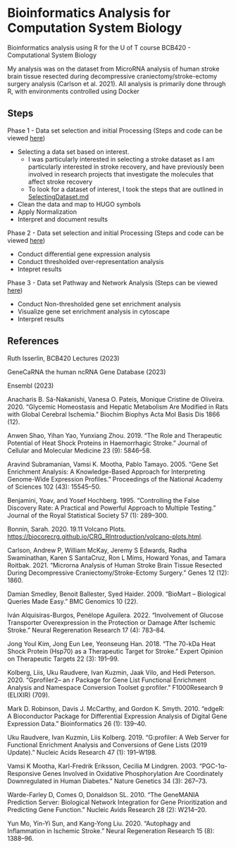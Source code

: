 # Bioinformatics Analysis for Computation System Biology
Bioinformatics analysis using R for the U of T course BCB420 - Computational System Biology

My analysis was on the dataset from MicroRNA analysis of human stroke brain tissue resected during decompressive craniectomy/stroke-ectomy surgery analysis (Carlson et al. 2021).
All analysis is primarily done through R, with environments controlled using Docker

## Steps

Phase 1 - Data set selection and initial Processing (Steps and code can be viewed [here](https://github.com/jessielam415/ComputationalBiologyAnalysis/blob/main/A1/A1.html))
-  Selecting a data set based on interest. 
    - I was particularly interested in selecting a stroke dataset as I am particularly interested in stroke recovery, and have previously been involved in research projects that investigate the molecules that affect stroke recovery
    - To look for a dataset of interest, I took the steps that are outlined in [SelectingDataset.md](https://github.com/jessielam415/ComputationalBiologyAnalysis/blob/main/A1/SelectingDataset.md)
- Clean the data and map to HUGO symbols
- Apply Normalization
- Interpret and document results

Phase 2 - Data set selection and initial Processing (Steps and code can be viewed [here](https://github.com/jessielam415/ComputationalBiologyAnalysis/blob/main/A2/A2_Wing_Lam.html))
- Conduct differential gene expression analysis
- Conduct thresholded over-representation analysis 
- Intepret results

Phase 3 - Data set Pathway and Network Analysis (Steps can be viewed [here](https://github.com/jessielam415/ComputationalBiologyAnalysis/blob/main/A3/A3_Wing_Lam.html))
- Conduct Non-thresholded gene set enrichment analysis 
- Visualize gene set enrichment analysis in cytoscape
- Interpret results 


## References
Ruth Isserlin, BCB420 Lectures (2023)

GeneCaRNA the human ncRNA Gene Database (2023) 

Ensembl (2023)

Anacharis B. Sá-Nakanishi, Vanesa O. Pateis, Monique Cristine de Oliveira. 2020. “Glycemic Homeostasis and Hepatic Metabolism Are Modified in Rats with Global Cerebral Ischemia.” Biochim Biophys Acta Mol Basis Dis 1866 (12).

Anwen Shao, Yihan Yao, Yunxiang Zhou. 2019. “The Role and Therapeutic Potential of Heat Shock Proteins in Haemorrhagic Stroke.” Journal of Cellular and Molecular Medicine 23 (9): 5846–58.

Aravind Subramanian, Vamsi K. Mootha, Pablo Tamayo. 2005. “Gene Set Enrichment Analysis: A Knowledge-Based Approach for Interpreting Genome-Wide Expression Profiles.” Proceedings of the National Academy of Sciences 102 (43): 15545–50.

Benjamini, Yoav, and Yosef Hochberg. 1995. “Controlling the False Discovery Rate: A Practical and Powerful Approach to Multiple Testing.” Journal of the Royal Statistical Society 57 (1): 289–300.

Bonnin, Sarah. 2020. 19.11 Volcano Plots. https://biocorecrg.github.io/CRG_RIntroduction/volcano-plots.html.

Carlson, Andrew P, William McKay, Jeremy S Edwards, Radha Swaminathan, Karen S SantaCruz, Ron L Mims, Howard Yonas, and Tamara Roitbak. 2021. “Microrna Analysis of Human Stroke Brain Tissue Resected During Decompressive Craniectomy/Stroke-Ectomy Surgery.” Genes 12 (12): 1860.

Damian Smedley, Benoit Ballester, Syed Haider. 2009. “BioMart – Biological Queries Made Easy.” BMC Genomics 10 (22).

Iván Alquisiras-Burgos, Penélope Aguilera. 2022. “Involvement of Glucose Transporter Overexpression in the Protection or Damage After Ischemic Stroke.” Neural Regerenation Research 17 (4): 783–84.

Jong Youl Kim, Jong Eun Lee, Yeonseung Han. 2018. “The 70-kDa Heat Shock Protein (Hsp70) as a Therapeutic Target for Stroke.” Expert Opinion on Therapeutic Targets 22 (3): 191–99.

Kolberg, Liis, Uku Raudvere, Ivan Kuzmin, Jaak Vilo, and Hedi Peterson. 2020. “Gprofiler2– an r Package for Gene List Functional Enrichment Analysis and Namespace Conversion Toolset g:profiler.” F1000Research 9 (ELIXIR) (709).

Mark D. Robinson, Davis J. McCarthy, and Gordon K. Smyth. 2010. “edgeR: A Bioconductor Package for Differential Expression Analysis of Digital Gene Expression Data.” Bioinformatics 26 (1): 139–40.

Uku Raudvere, Ivan Kuzmin, Liis Kolberg. 2019. “G:profiler: A Web Server for Functional Enrichment Analysis and Conversions of Gene Lists (2019 Update).” Nucleic Acids Research 47 (1): 191–W198.

Vamsi K Mootha, Karl-Fredrik Eriksson, Cecilia M Lindgren. 2003. “PGC-1α-Responsive Genes Involved in Oxidative Phosphorylation Are Coordinately Downregulated in Human Diabetes.” Nature Genetics 34 (3): 267–73.

Warde-Farley D, Comes O, Donaldson SL. 2010. “The GeneMANIA Prediction Server: Biological Network Integration for Gene Prioritization and Predicting Gene Function.” Nucleic Avids Research 28 (2): W214–20.


Yun Mo, Yin-Yi Sun, and Kang-Yong Liu. 2020. “Autophagy and Inflammation in Ischemic Stroke.” Neural Regeneration Research 15 (8): 1388–96.
